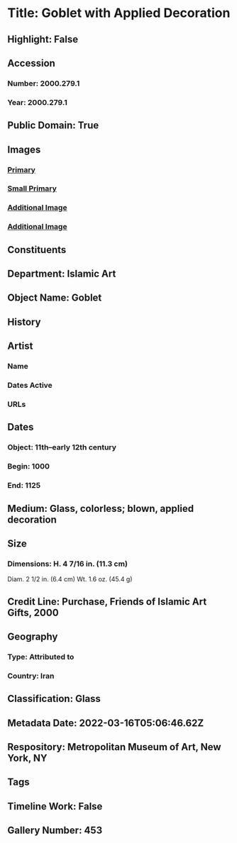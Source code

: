 # Title: Goblet with Applied Decoration
## Highlight: False
## Accession
### Number: 2000.279.1
### Year: 2000.279.1
## Public Domain: True
## Images
### [Primary](https://images.metmuseum.org/CRDImages/is/original/DT4672.jpg)
### [Small Primary](https://images.metmuseum.org/CRDImages/is/web-large/DT4672.jpg)
### [Additional Image](https://images.metmuseum.org/CRDImages/is/original/ISL168.jpg)
### [Additional Image](https://images.metmuseum.org/CRDImages/is/original/ISL169.jpg)
## Constituents
## Department: Islamic Art
## Object Name: Goblet
## History
## Artist
### Name
### Dates Active
### URLs
## Dates
### Object: 11th–early 12th century
### Begin: 1000
### End: 1125
## Medium: Glass, colorless; blown, applied decoration
## Size
### Dimensions: H. 4 7/16 in. (11.3 cm)
Diam. 2 1/2 in. (6.4 cm)
Wt. 1.6 oz. (45.4 g)
## Credit Line: Purchase, Friends of Islamic Art Gifts, 2000
## Geography
### Type: Attributed to
### Country: Iran
## Classification: Glass
## Metadata Date: 2022-03-16T05:06:46.62Z
## Respository: Metropolitan Museum of Art, New York, NY
## Tags
## Timeline Work: False
## Gallery Number: 453